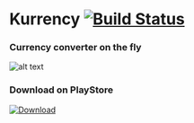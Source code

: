 # Kurrency [![Build Status](https://travis-ci.org/nongdenchet/Kurrency.svg?branch=develop)](https://travis-ci.org/nongdenchet/Kurrency)
### Currency converter on the fly

![alt text](https://github.com/nongdenchet/Kurrency/blob/develop/sample.gif " Kurrency")

### Download on PlayStore

[![Download](https://play.google.com/intl/en_us/badges/images/generic/en_badge_web_generic.png)](https://play.google.com/store/apps/details?id=com.rain.currency&pcampaignid=MKT-Other-global-all-co-prtnr-py-PartBadge-Mar2515-1)
